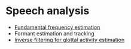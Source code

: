 # Speech analysis

-   [Fundamental frequency estimation](Fundamental_frequency_estimation)
-   Formant estimation and tracking
-   [Inverse filtering for glottal activity
    estimation](Inverse_filtering_for_glottal_activity_estimation)
